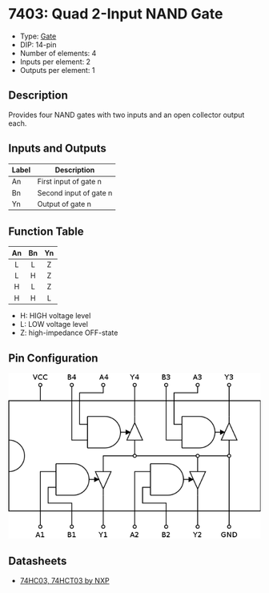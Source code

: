 # 7403: Quad 2-Input NAND Gate

- Type: [Gate](gates.md)
- DIP: 14-pin
- Number of elements: 4
- Inputs per element: 2
- Outputs per element: 1

## Description

Provides four NAND gates with two inputs and an open collector output each.

## Inputs and Outputs

| Label | Description            |
| ----- | ---------------------- |
| An    | First input of gate n  |
| Bn    | Second input of gate n |
| Yn    | Output of gate n       |

## Function Table

| An  | Bn  | Yn  |
|:---:|:---:|:---:|
| L   | L   | Z   |
| L   | H   | Z   |
| H   | L   | Z   |
| H   | H   | L   |

- H: HIGH voltage level
- L: LOW voltage level
- Z: high-impedance OFF-state

## Pin Configuration

![](../dia/7403-dip.png)

## Datasheets

- [74HC03, 74HCT03 by NXP](http://www.nxp.com/documents/data_sheet/74HC_HCT03.pdf)
